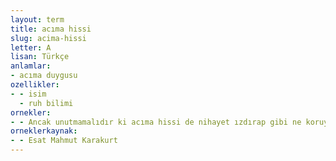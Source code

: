 ```yaml
---
layout: term
title: acıma hissi
slug: acima-hissi
letter: A
lisan: Türkçe
anlamlar:
- acıma duygusu
ozellikler:
- - isim
  - ruh bilimi
ornekler:
- - Ancak unutmamalıdır ki acıma hissi de nihayet ızdırap gibi ne koruyucudur ne de fenalık edici!
orneklerkaynak:
- - Esat Mahmut Karakurt
---
```

